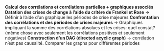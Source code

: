 **Calcul des corrélations et corrélations partielles + graphiques associés**
**Datation des crises de change à l’aide du critère de Frankel et Rose**
	-> Définir à l’aide d’un graphique les périodes de crise majeures
**Confrontation des corrélations et des périodes de crises majeures**
	-> Graphiques impliquant la somme des corrélations absolues et les crises: quel constat? (même chose avec seulement les corrélations positives et seulement négatives)
**Construction d’un DAG (directed acyclic graph)**
	-> corrélation n’est pas causalité. Comparer les graphs pour différentes périodes


